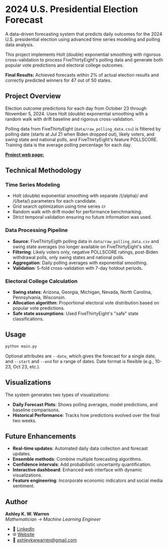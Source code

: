 # 2024 U.S. Presidential Election Forecast

A data-driven forecasting system that predicts daily outcomes for the 2024 U.S. presidential election using advanced time series modeling and polling data analysis. 

This project implements Holt (double) exponential smoothing with rigorous cross-validation to process FiveThirtyEight's polling data and generate both popular vote predictions and electoral college outcomes.

__Final Results:__ Achieved forecasts within 2% of actual election results and correctly predicted winners for 47 out of 50 states.

## Project Overview

Election outcome predictions for each day from October 23 through November 5, 2024. Uses Holt (double) exponential smoothing with a random walk with drift baseline and rigorous cross-validation.

Polling data from FiveThirtyEight (`data/raw_polling_data.csv`) is filtered by polling date (starts at Jul 21 when Biden dropped out), likely voters, and swing state and national polls, and FiveThirtyEight's feature POLLSCORE.  Training data is the average polling percentage for each day.  

[__Project web page:__](https://wh33les.github.io/us-election-forecast-2024/)

## Technical Methodology

### Time Series Modeling
- Holt (double) exponential smoothing with separate /(/alpha)/ and /(/beta/) parameters for each candidate.
- Grid search optimization using time series cr
- Random walk with drift model for performance benchmarking.
- Strict temporal validation ensuring no future information was used.

### Data Processing Pipeline
- **Source**: FiveThirtyEigth polling data in `data/raw_polling_data.csv` and swing state averages (no longer available on FiveThirtyEight's site).
- **Filtering**: Likely voters only, negative POLLSCORE ratings, post-Biden withdrawal polls, only swing states and national polls.
- **Aggregation**: Daily polling averages with exponential smoothing.
- **Validation**: 5-fold cross-validation with 7-day holdout periods.

### Electoral College Calculation
- **Swing states**: Arizona, Georgia, Michigan, Nevada, North Carolina, Pennsylvania, Wisconsin.
- **Allocation algorithm**: Proportional electoral vote distribution based on popular vote predictions.
- **Safe state assumptions**: Used FiveThirtyEight's "safe" state classifications.

## Usage
```python
python main.py
```

Optional attributes are `--date`, which gives the forecast for a single date, and `--start` and `--end` for a range of dates.  Date format is flexible (e.g., 10-23, Oct 23, etc.). 

## Visualizations

The system generates two types of visualizations:

- **Daily Forecast Plots**: Shows polling averages, model predictions, and baseline comparisons.
- **Historical Performance**: Tracks how predictions evolved over the final two weeks.

## Future Enhancements

- **Real-time updates**: Automated daily data collection and forecast updates.
- **Ensemble methods**: Combine multiple forecasting algorithms.
- **Confidence intervals**: Add probabilistic uncertainty quantification.
- **Interactive dashboard**: Enhanced web interface with dynamic visualizations.
- **Feature engineering**: Incorporate economic indicators and social media sentiment.

## Author

**Ashley K. W. Warren**  
*Mathematician → Machine Learning Engineer*

- 🔗 [LinkedIn](https://www.linkedin.com/in/ashleykwwarren)
- 🌐 [Website](https://wh33les.github.io)
- 📧 [ashleykwwarren@gmail.com](mailto:ashleykwwarren@gmail.com)